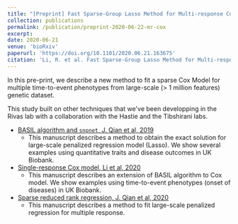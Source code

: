 ```yaml
---
title: "[Preprint] Fast Sparse-Group Lasso Method for Multi-response Cox Model with Applications to UK Biobank"
collection: publications
permalink: /publication/preprint-2020-06-22-mr-cox
excerpt: 
date: 2020-06-21
venue: 'bioRxiv'
paperurl: 'https://doi.org/10.1101/2020.06.21.163675'
citation: 'Li, R. et al. Fast Sparse-Group Lasso Method for Multi-response Cox Model with Applications to UK Biobank. bioRxiv, 2020.06.21.163675 (2020).'
---
```

<!-- ispublishedpreprint: "True" -->

In this pre-print, we describe a new method to fit a sparse Cox Model for multiple time-to-event phenotypes from large-scale (> 1 million features) genetic dataset.

This study built on other techniques that we've been developping in the Rivas lab with a collaboration with the Hastie and the Tibshirani labs.

- [BASIL algorithm and `snpnet`, J. Qian et al, 2019](/publication/preprint-2019-05-07-snpnet)
  - This manuscript describes a method to obtain the exact solution for large-scale penalized regression model (Lasso). We show several examples using quantitative traits and disease outcomes in UK Biobank.
- [Single-response Cox model, Li et al, 2020](/publication/preprint-2019-05-07-snpnet)
  - This manuscript describes an extension of BASIL algorithm to Cox model. We show examples using time-to-event phenotypes (onset of diseases) in UK Biobank.
- [Sparse reduced rank regression, J. Qian et al, 2020](/publication/preprint-2020-05-30-SRRR)
  - This manuscript describes a method to fit large-scale penalized regression for multiple response.
